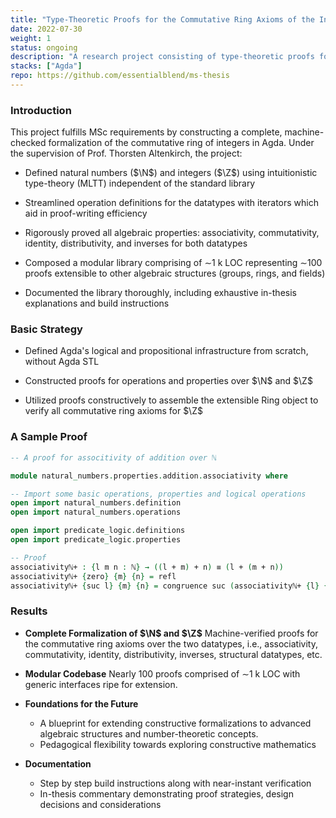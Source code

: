 ```yaml
---
title: "Type-Theoretic Proofs for the Commutative Ring Axioms of the Integers"
date: 2022-07-30
weight: 1
status: ongoing
description: "A research project consisting of type-theoretic proofs for various properties of abstract algebraic mathematical structures."
stacks: ["Agda"]
repo: https://github.com/essentialblend/ms-thesis
---
```


### Introduction

This project fulfills MSc requirements by constructing a complete, machine-checked formalization of the commutative ring of integers in Agda. Under the supervision of Prof. Thorsten Altenkirch, the project:

- Defined natural numbers ($\N$) and integers ($\Z$) using intuitionistic type-theory (MLTT) independent of the standard library

- Streamlined operation definitions for the datatypes with iterators which aid in proof-writing efficiency

- Rigorously proved all algebraic properties: associativity, commutativity, identity, distributivity, and inverses for both datatypes

- Composed a modular library comprising of $\sim$1 k LOC representing $\sim$100 proofs extensible to other algebraic structures (groups, rings, and fields)

- Documented the library thoroughly, including exhaustive in-thesis explanations and build instructions

### Basic Strategy

- Defined Agda's logical and propositional infrastructure from scratch, without Agda STL

- Constructed proofs for operations and properties over $\N$ and $\Z$

- Utilized proofs constructively to assemble the extensible Ring object to verify all commutative ring axioms for $\Z$ 

### A Sample Proof

```agda
-- A proof for associtivity of addition over ℕ

module natural_numbers.properties.addition.associativity where

-- Import some basic operations, properties and logical operations
open import natural_numbers.definition
open import natural_numbers.operations

open import predicate_logic.definitions
open import predicate_logic.properties

-- Proof
associativityℕ+ : {l m n : ℕ} → ((l + m) + n) ≡ (l + (m + n))
associativityℕ+ {zero} {m} {n} = refl
associativityℕ+ {suc l} {m} {n} = congruence suc (associativityℕ+ {l} {m} {n})
```

### Results

- **Complete Formalization of $\N$ and $\Z$**
  Machine-verified proofs for the commutative ring axioms over the two datatypes, i.e., associativity, commutativity, identity, distributivity, inverses, structural datatypes, etc.

- **Modular Codebase**
  Nearly 100 proofs comprised of $\sim$1 k LOC with generic interfaces ripe for extension.

- **Foundations for the Future** 
  - A blueprint for extending constructive formalizations to advanced algebraic structures and number-theoretic concepts.
  - Pedagogical flexibility towards exploring constructive mathematics  

- **Documentation**
  - Step by step build instructions along with near-instant verification 
  - In-thesis commentary demonstrating proof strategies, design decisions and considerations